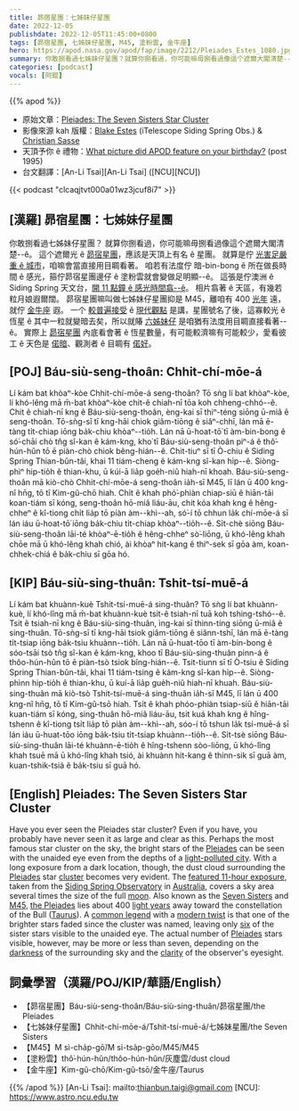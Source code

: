 ```yaml
---
title: 昴宿星團：七姊妹仔星團
date: 2022-12-05
publishdate: 2022-12-05T11:45:00+0800
tags: [昴宿星團, 七姊妹仔星團, M45, 塗粉雲, 金牛座]
hero: https://apod.nasa.gov/apod/fap/image/2212/Pleiades_Estes_1080.jpg
summary: 你敢捌看過七姊妹仔星團？就算你捌看過，你可能嘛毋捌看過像這个遮爾大閣清楚--ê。
categories: [podcast]
vocals: [阿錕]
---
```


{{% apod %}}

- 原始文章：[Pleiades: The Seven Sisters Star Cluster](https://apod.nasa.gov/apod/ap221205.html)
- 影像來源 kah 版權：[Blake Estes](https://www.instagram.com/thescopesmith/) (iTelescope Siding Spring Obs.) & [Christian Sasse](https://www.instagram.com/sassephoto/)
- 天頂予你 ê 禮物：[What picture did APOD feature on your birthday?](https://apod.nasa.gov/apod/calendar/allyears.html) (post 1995)
- 台文翻譯：[An-Li Tsai][An-Li Tsai] ([NCU][NCU])

{{< podcast "clcaqjtvt000a01wz3jcuf8i7" >}}

## [漢羅] 昴宿星團：七姊妹仔星團
你敢捌看過七姊妹仔星團？
就算你捌看過，你可能嘛毋捌看過像這个遮爾大閣清楚--ê。
這个遮爾光 ê [昴宿星團][Pleiades 1]，應該是天頂上有名 ê 星團。
就算是佇 [光害足嚴重 ê 城市][light-polluted city]，咱嘛會當直接用目睭看著。
咱若有法度佇 暗-bin-bong ê 所在做長時間 ê 感光，箍佇昴宿星團邊仔 ê 塗粉雲就會變做足明顯--ê。
這張是佇澳洲 ê Siding Spring 天文台，[開 11 點鐘 ê 感光時間翕--ê][featured 11-hour exposure]。
相片翕著 ê 天區，有幾若粒月娘遐爾闊。
昴宿星團嘛叫做七姊妹仔星團抑是 M45，離咱有 400 [光年][light years] 遠，就佇 [金牛座][Taurus] 遐。
一个 [較普遍接受][common legend] ê [現代觀點][modern twist] 是講，星團號名了後，這寡較光 ê 恆星 ê 其中一粒就變暗去矣，所以就賰 [六姊妹仔][six] 是咱猶有法度用目睭直接看著--ê。
實際上 [昴宿星團][Pleiades 3] 內底看會著 ê 恆星數量，有可能較濟嘛有可能較少，愛看彼工 ê 天色是 [偌暗][darkness]、觀測者 ê 目睭有 [偌好][clarity]。


## [POJ] Báu-siù-seng-thoân: Chhit-chí-mōe-á
Lí kám bat khòaⁿ-kòe Chhit-chí-mōe-á seng-thoân?
Tō sǹg lí bat khòaⁿ-kòe, lí khó-lêng mā m̄-bat khòaⁿ-kòe chit-ê chiah-nī tōa koh chheng-chhó--ê.
Chit ê chiah-nī kng ê Báu-siù-seng-thoân, èng-kai sī thiⁿ-téng siōng ū-miâ ê seng-thoân.
Tō-sǹg-sī tī kng-hāi chiok giâm-tiōng ê siâⁿ-chhī, lán mā ē-tàng ti̍t-chiap iōng ba̍k-chiu khòaⁿ--tio̍h.
Lán nā ū-hoat-tō͘ tī àm-bin-bong ê só͘-chāi chò tn̂g sî-kan ê kám-kng, kho͘ tī Báu-siù-seng-thoân piⁿ-á ê thô͘-hún-hûn tō ē piàn-chò chiok bêng-hián--ê.
Chit-tiuⁿ sī tī Ò-chiu ê Siding Spring Thian-bûn-tâi, khai 11 tiám-cheng ê kám-kng sî-kan hi̍p--ê.
Siòng-phìⁿ hip-tio̍h ê thian-khu, ū kúi-ā lia̍p goe̍h-niû hiah-nī khoah.
Báu-siù-seng-thoân mā kiò-chò Chhit-chí-mōe-á seng-thoân ia̍h-sī M45, lī lán ū 400 kng-nî hn̄g, tō tī Kim-gû-chō hiah.
Chi̍t ê khah phó͘-phiàn chiap-siū ê hiān-tāi koan-tiám sī kóng, seng-thoân hō-miâ liáu-āu, chit kóa khah kng ê hêng-chheⁿ ê kî-tiong chi̍t lia̍p tō piàn àm--khì--ah, só͘-í tō chhun la̍k chí-mōe-á sī lán iáu ū-hoat-tō͘ iōng ba̍k-chiu ti̍t-chiap khòaⁿ--tio̍h--ê.
Si̍t-chè siōng Báu-siù-seng-thoân lāi-té khòaⁿ-ē-tio̍h ê hêng-chheⁿ sò͘-liōng, ū khó-lêng khah chōe mā ū khó-lêng khah chió, ài khòaⁿ hit-kang ê thiⁿ-sek sī gōa àm, koan-chhek-chiá ê ba̍k-chiu sī gōa hó.

## [KIP] Báu-siù-sing-thuân: Tshit-tsí-muē-á
Lí kám bat khuànn-kuè Tshit-tsí-muē-á sing-thuân?
Tō sǹg lí bat khuànn-kuè, lí khó-lîng mā m̄-bat khuànn-kuè tsit-ê tsiah-nī tuā koh tshing-tshó--ê.
Tsit ê tsiah-nī kng ê Báu-siù-sing-thuân, ìng-kai sī thinn-tíng siōng ū-miâ ê sing-thuân.
Tō-sǹg-sī tī kng-hāi tsiok giâm-tiōng ê siânn-tshī, lán mā ē-tàng ti̍t-tsiap iōng ba̍k-tsiu khuànn--tio̍h.
Lán nā ū-huat-tōo tī àm-bin-bong ê sóo-tsāi tsò tn̂g sî-kan ê kám-kng, khoo tī Báu-siù-sing-thuân pinn-á ê thôo-hún-hûn tō ē piàn-tsò tsiok bîng-hián--ê.
Tsit-tiunn sī tī Ò-tsiu ê Siding Spring Thian-bûn-tâi, khai 11 tiám-tsing ê kám-kng sî-kan hi̍p--ê.
Siòng-phìnn hip-tio̍h ê thian-khu, ū kuí-ā lia̍p gue̍h-niû hiah-nī khuah.
Báu-siù-sing-thuân mā kiò-tsò Tshit-tsí-muē-á sing-thuân ia̍h-sī M45, lī lán ū 400 kng-nî hn̄g, tō tī Kim-gû-tsō hiah.
Tsi̍t ê khah phóo-phiàn tsiap-siū ê hiān-tāi kuan-tiám sī kóng, sing-thuân hō-miâ liáu-āu, tsit kuá khah kng ê hîng-tshenn ê kî-tiong tsi̍t lia̍p tō piàn àm--khì--ah, sóo-í tō tshun la̍k tsí-muē-á sī lán iáu ū-huat-tōo iōng ba̍k-tsiu ti̍t-tsiap khuànn--tio̍h--ê.
Si̍t-tsè siōng Báu-siù-sing-thuân lāi-té khuànn-ē-tio̍h ê hîng-tshenn sòo-liōng, ū khó-lîng khah tsuē mā ū khó-lîng khah tsió, ài khuànn hit-kang ê thinn-sik sī guā àm, kuan-tshik-tsiá ê ba̍k-tsiu sī guā hó.

## [English] Pleiades: The Seven Sisters Star Cluster
Have you ever seen the Pleiades star cluster?
Even if you have, you probably have never seen it as large and clear as this.
Perhaps the most famous star cluster on the sky, the bright stars of the [Pleiades][Pleiades 1] can be seen with the unaided eye even from the depths of a [light-polluted city][light-polluted city].
With a long exposure from a dark location, though, the dust cloud surrounding the [Pleiades][Pleiades 2] star [cluster][cluster] becomes very evident.
The [featured 11-hour exposure][featured 11-hour exposure], taken from the [Siding Spring Observatory][Siding Spring Observatory] in [Australia][Australia], covers a sky area several times the size of the full [moon][moon].
Also known as the [Seven Sisters][Seven Sisters] and [M45][M45], [the Pleiades][the Pleiades] lies about 400 [light years][light years] away toward the constellation of the Bull ([Taurus][Taurus]).
A [common legend][common legend] with a [modern twist][modern twist] is that one of the brighter stars faded since the cluster was named, leaving only [six][six] of the sister stars visible to the unaided eye.
The actual number of [Pleiades][Pleiades 3] stars visible, however, may be more or less than seven, depending on the [darkness][darkness] of the surrounding sky and the [clarity][clarity] of the observer's eyesight.
    
## 詞彙學習（漢羅/POJ/KIP/華語/English）
- 【昴宿星團】Báu-siù-seng-thoân/Báu-siù-sing-thuân/昴宿星團/the Pleiades
- 【七姊妹仔星團】Chhit-chí-mōe-á/Tshit-tsí-muē-á/七姊妹星團/the Seven Sisters
- 【M45】M sì-cha̍p-gō͘/M sì-tsa̍p-gōo/M45/M45
- 【塗粉雲】thô͘-hún-hûn/thôo-hún-hûn/灰塵雲/dust cloud
- 【金牛座】Kim-gû-chō/Kim-gû-tsō/金牛座/Taurus



{{% /apod %}}
[An-Li Tsai]: mailto:thianbun.taigi@gmail.com
[NCU]: https://www.astro.ncu.edu.tw

[copyright]: https://apod.nasa.gov/apod/fap/lib/about_apod.html#srapply
[License]: https://creativecommons.org/licenses/by/2.0/

[Pleiades 1]:https://en.wikipedia.org/wiki/Pleiades
[light-polluted city]:https://apod.nasa.gov/apod/ap200408.html
[Pleiades 2]:https://apod.nasa.gov/apod/ap091205.html
[cluster]:http://asterisk.apod.com/viewtopic.php?f=24&t=18009
[featured 11-hour exposure]:https://www.instagram.com/p/ClNSJOgpxAR/
[Siding Spring Observatory]:https://youtu.be/d0bzO0ZnhdU
[Australia]:https://en.wikipedia.org/wiki/Australia
[moon]:https://solarsystem.nasa.gov/moons/earths-moon/overview/
[Seven Sisters]:http://www.naic.edu/~gibson/pleiades/pleiades_myth.html
[M45]:https://apod.nasa.gov/apod/ap131122.html
[the Pleiades]:https://www.skyandtelescope.com/astronomy-news/observing-news/many-pleiades-can-see10222014/
[light years]:https://spaceplace.nasa.gov/light-year/en/
[Taurus]:https://en.wikipedia.org/wiki/Taurus_(constellation)
[common legend]:http://arxiv.org/ftp/arxiv/papers/0810/0810.1592.pdf
[modern twist]:http://kencroswell.com/GD50.html
[six]:https://i.pinimg.com/originals/a9/b3/21/a9b321789591e2839c773669a5aa03bd.jpg
[Pleiades 3]:http://www.youtube.com/watch?v=p6prI0Zfw80
[darkness]:https://apod.nasa.gov/apod/ap010827.html
[clarity]:http://en.wikipedia.org/wiki/File:Snellen_chart.svg


